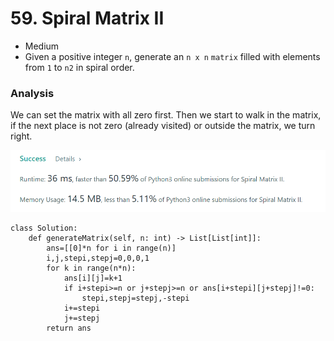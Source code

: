 # 59. Spiral Matrix II

* Medium
* Given a positive integer `n`, generate an `n x n` `matrix` filled with elements from `1` to `n2` in spiral order.

### Analysis&#x20;

We can set the matrix with all zero first. Then we start to walk in the matrix, if the next place is not zero (already visited) or outside the matrix, we turn right.&#x20;

![](<../.gitbook/assets/image (17) (1) (1) (1) (1) (1).png>)

```
class Solution:
    def generateMatrix(self, n: int) -> List[List[int]]:
        ans=[[0]*n for i in range(n)]
        i,j,stepi,stepj=0,0,0,1
        for k in range(n*n):
            ans[i][j]=k+1
            if i+stepi>=n or j+stepj>=n or ans[i+stepi][j+stepj]!=0:
                stepi,stepj=stepj,-stepi
            i+=stepi
            j+=stepj
        return ans
```

